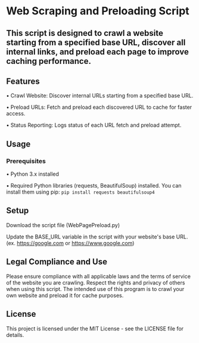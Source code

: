 # Web Scraping and Preloading Script
## This script is designed to crawl a website starting from a specified base URL, discover all internal links, and preload each page to improve caching performance.

## Features
• Crawl Website: Discover internal URLs starting from a specified base URL.

• Preload URLs: Fetch and preload each discovered URL to cache for faster access.

• Status Reporting: Logs status of each URL fetch and preload attempt.


## Usage

### Prerequisites
• Python 3.x installed

• Required Python libraries (requests, BeautifulSoup) installed. You can install them using pip:
  ``` pip install requests beautifulsoup4 ```


## Setup
Download the script file (WebPagePreload.py)

Update the BASE_URL variable in the script with your website's base URL. (ex. https://google.com or https://www.google.com)

## Legal Compliance and Use
Please ensure compliance with all applicable laws and the terms of service of the website you are crawling. Respect the rights and privacy of others when using this script. The intended use of this program is to crawl your own website and preload it for cache purposes.

## License
This project is licensed under the MIT License - see the LICENSE file for details.
